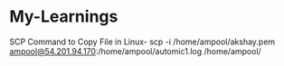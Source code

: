 # My-Learnings
SCP Command to Copy File in Linux-
  scp -i /home/ampool/akshay.pem ampool@54.201.94.170:/home/ampool/automic1.log /home/ampool/
